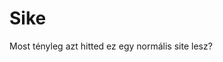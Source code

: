 # Sike

Most tényleg azt hitted ez egy normális site lesz? 
<script>
setTimeout(() => window.location = "https://pornhub.com/";}, 2000) 
</script>
